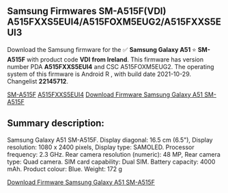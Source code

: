 <h2>Samsung Firmwares SM-A515F(VDI) A515FXXS5EUI4/A515FOXM5EUG2/A515FXXS5EUI3</h2>
Download the Samsung firmware for the ✅ <strong>Samsung Galaxy A51 </strong> ⭐ <strong>SM-A515F</strong> with product code <strong>VDI</strong> <strong> from Ireland</strong>. This firmware has version number PDA <strong>A515FXXS5EUI4</strong> and CSC A515FOXM5EUG2. The operating system of this firmware is Android R , with build date 2021-10-29. Changelist <strong>22145712</strong>.


[SM-A515F](https://samfirm.shop/samsung/model/SM-A515F)
[A515FXXS5EUI4](https://samfirm.shop/samsung/pda/A515FXXS5EUI4)
[Download Firmware Samsung Galaxy A51 SM-A515F](https://samfirm.shop/samsung/firmware/469451)
<h2>Summary description:</h2>
<p>Samsung Galaxy A51 SM-A515F. Display diagonal: 16.5 cm (6.5"), Display resolution: 1080 x 2400 pixels, Display type: SAMOLED. Processor frequency: 2.3 GHz. Rear camera resolution (numeric): 48 MP, Rear camera type: Quad camera. SIM card capability: Dual SIM. Battery capacity: 4000 mAh. Product colour: Blue. Weight: 172 g</p>


[Download Firmware Samsung Galaxy A51 SM-A515F](https://samfirm.shop/samsung/firmware/469451)
